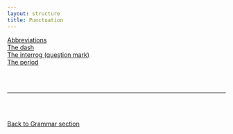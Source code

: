 ```yaml
---
layout: structure
title: Punctuation
---
```


[Abbreviations]({{site.baseurl}}/structures/abbreviations)  
[The dash]({{site.baseurl}}/structures/dashes)  
[The  interrog (question mark)]({{site.baseurl}}/structures/the-interrog)  
[The period]({{site.baseurl}}/structures/the-period)   


<br/>
<br/>

---

<br/>
<br/>

[Back to Grammar section]({{site.baseurl}}/blog)